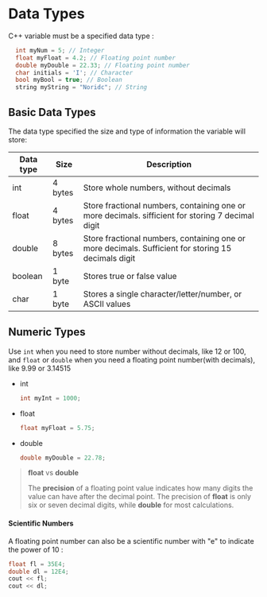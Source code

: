 # Data Types

C++ variable must be a specified data type :

```c++
  int myNum = 5; // Integer
  float myFloat = 4.2; // Floating point number
  double myDouble = 22.33; // Floating point number
  char initials = 'I'; // Character
  bool myBool = true; // Boolean
  string myString = "Noridc"; // String
```

## Basic Data Types

The data type specified the size and type of information the variable will store:

| Data type | Size    | Description                                                                                         |
| --------- | ------- | --------------------------------------------------------------------------------------------------- |
| int       | 4 bytes | Store whole numbers, without decimals                                                               |
| float     | 4 bytes | Store fractional numbers, containing one or more decimals. sifficient for storing 7 decimal digit   |
| double    | 8 bytes | Store fractional numbers, containing one or more decimals. Sufficient for storing 15 decimals digit |
| boolean   | 1 byte  | Stores true or false value                                                                          |
| char      | 1 byte  | Stores a single character/letter/number, or ASCII values                                            |

## Numeric Types

Use `int` when you need to store number without decimals, like 12 or 100, and `float` or `double` when you need a floating point number(with decimals), like 9.99 or 3.14515

-   int
    ```c++
    int myInt = 1000;
    ```
-   float
    ```c++
    float myFloat = 5.75;
    ```
-   double
    ```c++
    double myDouble = 22.78;
    ```

> **float** vs **double**
>
> The **precision** of a floating point value indicates how many digits the value can have after the decimal point. The precision of **float** is only six or seven decimal digits, while **double** for most calculations.

#### Scientific Numbers

A floating point number can also be a scientific number with "e" to indicate the power of 10 :

```c++
float fl = 35E4;
double dl = 12E4;
cout << fl;
cout << dl;
```
